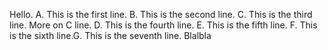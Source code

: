 Hello.
A. This is the first line.
B. This is the second line.
C. This is the third line. More on C line.
D. This is the fourth line.
E. This is the fifth line.
F. This is the sixth line.G. This is the seventh line.
Blalbla